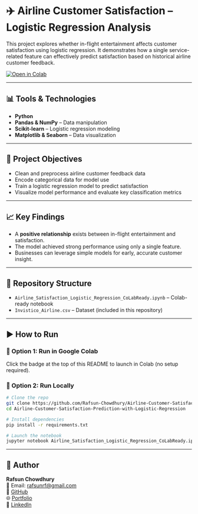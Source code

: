 
# ✈️ Airline Customer Satisfaction – Logistic Regression Analysis

This project explores whether in-flight entertainment affects customer satisfaction using logistic regression. It demonstrates how a single service-related feature can effectively predict satisfaction based on historical airline customer feedback.

[![Open in Colab](https://colab.research.google.com/assets/colab-badge.svg)](https://colab.research.google.com/github/Rafsun-Chowdhury/Airline-Customer-Satisfaction-Prediction-with-Logistic-Regression/blob/main/Airline_Satisfaction_Logistic_Regression_CoLabReady.ipynb)

---

## 📊 Tools & Technologies

- **Python**  
- **Pandas & NumPy** – Data manipulation  
- **Scikit-learn** – Logistic regression modeling  
- **Matplotlib & Seaborn** – Data visualization  

---

## 🎯 Project Objectives

- Clean and preprocess airline customer feedback data  
- Encode categorical data for model use  
- Train a logistic regression model to predict satisfaction  
- Visualize model performance and evaluate key classification metrics

---

## 📈 Key Findings

- A **positive relationship** exists between in-flight entertainment and satisfaction.  
- The model achieved strong performance using only a single feature.  
- Businesses can leverage simple models for early, accurate customer insight.

---

## 📁 Repository Structure

- `Airline_Satisfaction_Logistic_Regression_CoLabReady.ipynb` – Colab-ready notebook  
- `Invistico_Airline.csv` – Dataset (included in this repository)

---

## ▶️ How to Run

### 📍 Option 1: Run in Google Colab
Click the badge at the top of this README to launch in Colab (no setup required).

### 📍 Option 2: Run Locally

```bash
# Clone the repo
git clone https://github.com/Rafsun-Chowdhury/Airline-Customer-Satisfaction-Prediction-with-Logistic-Regression.git
cd Airline-Customer-Satisfaction-Prediction-with-Logistic-Regression

# Install dependencies
pip install -r requirements.txt

# Launch the notebook
jupyter notebook Airline_Satisfaction_Logistic_Regression_CoLabReady.ipynb
```

---

## 👤 Author

**Rafsun Chowdhury**  
📧 Email: rafsunrf@gmail.com  
🔗 [GitHub](https://github.com/Rafsun-Chowdhury)  
🌐 [Portfolio](https://rafsun-chowdhury.github.io/portfolio/)  
💼 [LinkedIn](https://www.linkedin.com/in/rafsun-chowdhury/)
